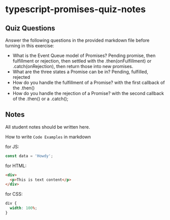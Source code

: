 # typescript-promises-quiz-notes

## Quiz Questions

Answer the following questions in the provided markdown file before turning in this exercise:

- What is the Event Queue model of Promises?
  Pending promise, then fulfillment or rejection, then settled with the .then(onFulfillment) or .catch(onRejection), then return those into new promises.
- What are the three states a Promise can be in?
  Pending, fulfilled, rejected
- How do you handle the fulfillment of a Promise?
  with the first callback of the .then()
- How do you handle the rejection of a Promise?
  with the second callback of the .then() or a .catch();

## Notes

All student notes should be written here.

How to write `Code Examples` in markdown

for JS:

```javascript
const data = 'Howdy';
```

for HTML:

```html
<div>
  <p>This is text content</p>
</div>
```

for CSS:

```css
div {
  width: 100%;
}
```
